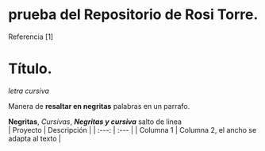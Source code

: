 # prueba del Repositorio de Rosi Torre.

Referencia [1]

# Título.
_letra cursiva_

Manera de **resaltar en negritas** palabras en un parrafo.

**Negritas**, _Cursivas_,  _**Negritas y cursiva**_
salto de linea </br>
| Proyecto | Descripción |
| :---: | :--- |
| Columna 1 | Columna 2, el ancho se adapta al texto |
